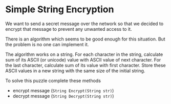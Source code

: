 # Simple String Encryption

We want to send a secret message over the network so that
 we  decided  to  encrypt  that  message  to prevent  any
 unwanted access to it.
 
There  is an algorithm which seems to be good  enough for
 this situation. But the  problem is no one can implement
 it.

The  algorithm works  on a string.  For each character in
 the string,  calculate  sum  of  its  ASCII (or unicode)
 value with ASCII value  of next  character. For the last
 character,  calculate   sum  of  its  value  with  first
 character.  Store  these  ASCII  values in a new  string
 with the same size of the  initial string.
 
To solve this puzzle complete these methods
+ encrypt message (`String Encrypt(String str)`)
+ decrypt message (`String Decrypt(String str)`)
